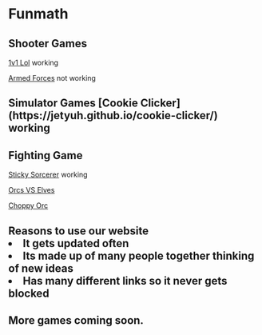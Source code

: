

# Funmath

<p><h2>Shooter Games</h2></p>

  [1v1 Lol](https://games.imc.re/ngs/1v1lol/) working 

 [Armed Forces](https://anchorxandthe.world/games/armedforces) not working 
 <h2>Simulator Games 
[Cookie Clicker](https://jetyuh.github.io/cookie-clicker/) working

<p><h2>Fighting Game</h2></p>

[Sticky Sorcerer](https://jetyehsunblocked.codehs.me/games/sticky-sorcerer.html) working

[Orcs VS Elves](https://jetyehsunblocked.codehs.me/games/orcs-vs-elves.html)


[Choppy Orc](https://jetyehsunblocked.codehs.me/games/choppy-orc.html)


 <h2>Reasons to use our website

 <li> It gets updated often
 <li>Its made up of many people together thinking of new ideas
 <li>Has many different links so it never gets blocked
<h4>More games coming soon. 





